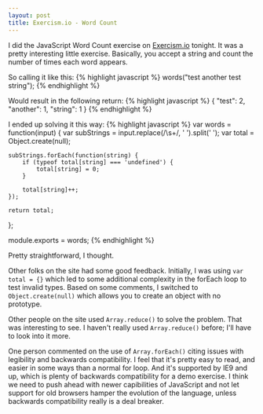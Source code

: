 ```yaml
---
layout: post
title: Exercism.io - Word Count
---
```


I did the JavaScript Word Count exercise on [Exercism.io](http://exercism.io) tonight.  It was a pretty interesting
little exercise.  Basically, you accept a string and count the number of times each word appears.

So calling it like this:
{% highlight javascript %}
words("test another test string");
{% endhighlight %}

Would result in the following return:
{% highlight javascript %}
{ "test": 2, "another": 1, "string": 1 }
{% endhighlight %}

I ended up solving it this way:
{% highlight javascript %}
var words = function(input) {
    var subStrings = input.replace(/\s+/, ' ').split(' ');
    var total = Object.create(null);

    subStrings.forEach(function(string) {
        if (typeof total[string] === 'undefined') {
            total[string] = 0;
        }

        total[string]++;
    });

    return total;
};

module.exports = words;
{% endhighlight %}

Pretty straightforward, I thought.

Other folks on the site had some good feedback.  Initially, I was using `var total = {}` which led to some additional
complexity in the forEach loop to test invalid types.  Based on some comments, I switched to `Object.create(null)` which
allows you to create an object with no prototype.

Other people on the site used `Array.reduce()` to solve the problem.  That was interesting to see.  I haven't really used
`Array.reduce()` before; I'll have to look into it more.

One person commented on the use of `Array.forEach()` citing issues with legibility and backwards compatibility.  I feel
that it's pretty easy to read, and easier in some ways than a normal for loop.  And it's supported by IE9 and up, which
is plenty of backwards compatibility for a demo exercise.  I think we need to push ahead with newer capibilities of JavaScript
and not let support for old browsers hamper the evolution of the language, unless backwards compatibility really is a 
deal breaker.
